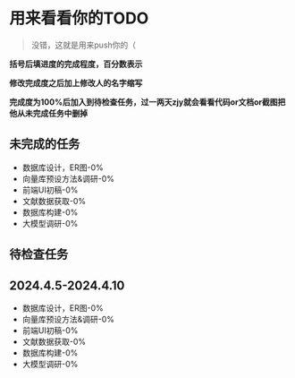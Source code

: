 # 用来看看你的TODO

> 没错，这就是用来push你的（

**括号后填进度的完成程度，百分数表示**

**修改完成度之后加上修改人的名字缩写**

**完成度为100%后加入到待检查任务，过一两天zjy就会看看代码or文档or截图把他从未完成任务中删掉**

## 未完成的任务

- 数据库设计，ER图-0%
- 向量库预设方法&调研-0%
- 前端UI初稿-0%
- 文献数据获取-0%
- 数据库构建-0%
- 大模型调研-0%

## 待检查任务



## 2024.4.5-2024.4.10

- 数据库设计，ER图-0%
- 向量库预设方法&调研-0%
- 前端UI初稿-0%
- 文献数据获取-0%
- 数据库构建-0%
- 大模型调研-0%

